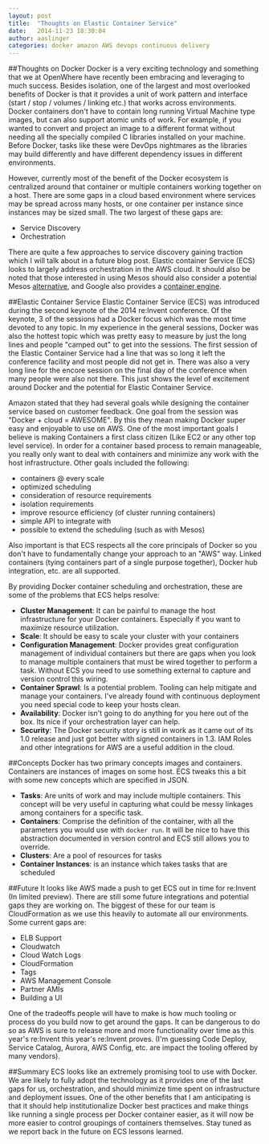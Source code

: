 ```yaml
---
layout: post
title:  "Thoughts on Elastic Container Service"
date:   2014-11-23 18:30:04
author: aaslinger
categories: docker amazon AWS devops continuous delivery
---
```


##Thoughts on Docker
Docker is a very exciting technology and something that we at OpenWhere have recently been embracing and leveraging to much success. Besides isolation, one of the largest and most overlooked benefits of Docker is that it provides a unit of work pattern and interface (start / stop / volumes / linking etc.) that works across environments. Docker containers don't have to contain long running Virtual Machine type images, but can also support atomic units of work. For example, if you wanted to convert and project an image to a different format without needing all the specially compiled C libraries installed on your machine. Before Docker, tasks like these were DevOps nightmares as the libraries may build differently and have different dependency issues in different environments.

However, currently most of the benefit of the Docker ecosystem is centralized around that container or multiple containers working together on a host. There are some gaps in a cloud based environment where services may be spread across many hosts, or one container per instance since instances may be sized small. The two largest of these gaps are:

 - Service Discovery 
 - Orchestration
 
There are quite a few approaches to service discovery gaining traction which I will talk about in a future blog post. Elastic container Service (ECS) looks to largely address orchestration in the AWS cloud. It should also be noted that those interested in using Mesos should also consider a potential Mesos [alternative](http://mesos.apache.org/documentation/latest/docker-containerizer/), and Google also provides a [container engine](https://cloud.google.com/compute/docs/containers).

##Elastic Container Service
Elastic Container Service (ECS) was introduced during the second keynote of the 2014 re:Invent conference. Of the keynote, 3 of the sessions had a Docker focus which was the most time devoted to any topic. In my experience in the general sessions, Docker was also the hottest topic which was pretty easy to measure by just the long lines and people "camped out" to get into the sessions. The first session of the Elastic Container Service had a line that was so long it left the conference facility and most people did not get in. There was also a very long line for the encore session on the final day of the conference when many people were also not there. This just shows the level of excitement around Docker and the potential for Elastic Container Service.

Amazon stated that they had several goals while designing the container service based on customer feedback. One goal from the session was "Docker + cloud = AWESOME". By this they mean making Docker super easy and enjoyable to use on AWS. One of the most important goals I believe is making Containers a first class citizen (Like EC2 or any other top level service). In order for a container based process to remain manageable, you really only want to deal with containers and minimize any work with the host infrastructure. Other goals included the following:

- containers @ every scale
- optimized scheduling
- consideration of resource requirements
- isolation requirements
- improve resource efficiency (of cluster running containers)
- simple API to integrate with
- possible to extend the scheduling (such as with Mesos) 

Also important is that ECS respects all the core principals of Docker so you don't have to fundamentally change your approach to an "AWS" way. Linked containers (tying containers part of a single purpose together), Docker hub integration, etc. are all supported.

By providing Docker container scheduling and orchestration, these are some of the problems that ECS helps resolve:

- **Cluster Management**: It can be painful to manage the host infrastructure for your Docker containers. Especially if you want to maximize resource utilization.
- **Scale**: It should be easy to scale your cluster with your containers
- **Configuration Management**: Docker provides great configuration management of individual containers but there are gaps when you look to manage multiple containers that must be wired together to perform a task. Without ECS you need to use something external to capture and version control this wiring.
- **Container Sprawl**: Is a potential problem. Tooling can help mitigate and manage your containers. I've already found with continuous deployment you need special code to keep your hosts clean.
- **Availability**: Docker isn't going to do anything for you here out of the box. Its nice if your orchestration layer can help.
- **Security**: The Docker security story is still in work as it came out of its 1.0 release and just got better with signed containers in 1.3. IAM Roles and other integrations for AWS are a useful addition in the cloud.


##Concepts
Docker has two primary concepts images and containers. Containers are instances of images on some host. ECS tweaks this a bit with some new concepts which are specified in JSON.

- **Tasks**: Are units of work and may include multiple containers. This concept will be very useful in capturing what could be messy linkages among containers for a specific task.
- **Containers**: Comprise the definition of the container, with all the parameters you would use with `docker run`. It will be nice to have this abstraction documented in version control and ECS still allows you to override.
- **Clusters**: Are a pool of resources for tasks
- **Container Instances**: is an instance which takes tasks that are scheduled

##Future
It looks like AWS made a push to get ECS out in time for re:Invent (In limited preview). There are still some future integrations and potential gaps they are working on. The biggest of these for our team is CloudFormation as we use this heavily to automate all our environments. Some current gaps are:

- ELB Support
- Cloudwatch
- Cloud Watch Logs
- CloudFormation
- Tags
- AWS Management Console
- Partner AMIs
- Building a UI

One of the tradeoffs people will have to make is how much tooling or process do you build now to get around the gaps. It can be dangerous to do so as AWS is sure to release more and more functionality over time as this year's re:Invent this year's re:Invent proves. (I'm guessing Code Deploy, Service Catalog, Aurora, AWS Config, etc. are impact the tooling offered by many vendors).

##Summary
ECS looks like an extremely promising tool to use with Docker. We are likely to fully adopt the technology as it provides one of the last gaps for us, orchestration, and should minimize time spent on infrastructure and deployment issues. One of the other benefits that I am anticipating is that it should help institutionalize Docker best practices and make things like running a single process per Docker container easier, as it will now be more easier to control groupings of containers themselves. Stay tuned as we report back in the future on ECS lessons learned. 